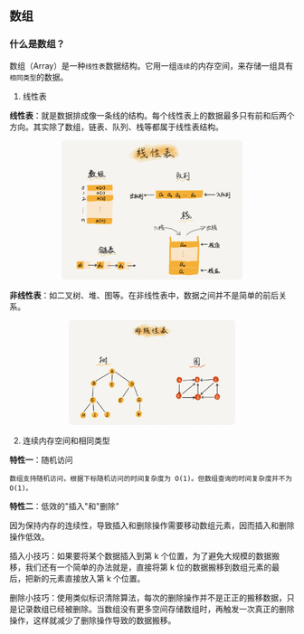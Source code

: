 ## 数组

### 什么是数组？
数组（Array）是一种`线性表`数据结构。它用一组`连续`的内存空间，来存储一组具有`相同类型`的数据。

1. 线性表

**线性表**：就是数据排成像一条线的结构。每个线性表上的数据最多只有前和后两个方向。其实除了数组，链表、队列、栈等都属于线性表结构。

<div align=center>
  <img src="resource/3.png" width="320" height="247" style="border-radius: 6px">
</div>

**非线性表**：如二叉树、堆、图等。在非线性表中，数据之间并不是简单的前后关系。

<div align=center>
  <img src="resource/4.png" width="294" height="186" style="border-radius: 6px">
</div>


2. 连续内存空间和相同类型

**特性一**：随机访问

```
数组支持随机访问，根据下标随机访问的时间复杂度为 O(1)。但数组查询的时间复杂度并不为O(1)。
```

**特性二**：低效的"插入"和"删除"

因为保持内存的连续性，导致插入和删除操作需要移动数组元素，因而插入和删除操作低效。

插入小技巧：如果要将某个数据插入到第 k 个位置，为了避免大规模的数据搬移，我们还有一个简单的办法就是，直接将第 k 位的数据搬移到数组元素的最后，把新的元素直接放入第 k 个位置。

删除小技巧：使用类似标识清除算法，每次的删除操作并不是正正的搬移数据，只是记录数组已经被删除。当数组没有更多空间存储数组时，再触发一次真正的删除操作，这样就减少了删除操作导致的数据搬移。
